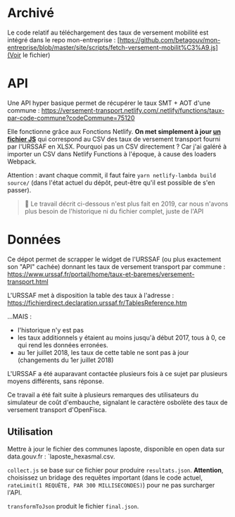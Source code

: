 # Archivé
Le code relatif au téléchargement des taux de versement mobilité est intégré dans le repo mon-entreprise : 
[https://github.com/betagouv/mon-entreprise/blob/master/site/scripts/fetch-versement-mobilit%C3%A9.js](Voir le fichier)

# API

Une API hyper basique permet de récupérer le taux SMT + AOT d'une commune : https://versement-transport.netlify.com/.netlify/functions/taux-par-code-commune?codeCommune=75120

Elle fonctionne grâce aux Fonctions Netlify. **On met simplement à jour [un fichier JS](https://github.com/betagouv/taux-versement-transport/blob/master/source/taux-versement-transport-data.js)** qui correspond au CSV des taux de versement transport fourni par l'URSSAF en XLSX. Pourquoi pas un CSV directement ? Car j'ai galéré à importer un CSV dans Netlify Functions à l'époque, à cause des loaders Webpack.

Attention : avant chaque commit, il faut faire `yarn netlify-lambda build source/` (dans l'état actuel du dépôt, peut-être qu'il est possible de s'en passer).

> 🔺 Le travail décrit ci-dessous n'est plus fait en 2019, car nous n'avons plus besoin de l'historique ni du fichier complet, juste de l'API


# Données


Ce dépot permet de scrapper le widget de l'URSSAF (ou plus exactement son "API" cachée) donnant les taux de versement transport par commune :
https://www.urssaf.fr/portail/home/taux-et-baremes/versement-transport.html

L'URSSAF met à disposition la table des taux à l'adresse : https://fichierdirect.declaration.urssaf.fr/TablesReference.htm

...MAIS :

- l'historique n'y est pas
- les taux additionnels y étaient au moins jusqu'à début 2017, tous à 0, ce qui rend les données erronées.
- au 1er juillet 2018, les taux de cette table ne sont pas à jour (changements du 1er juillet 2018)

L'URSSAF a été auparavant contactée plusieurs fois à ce sujet par plusieurs moyens différents, sans réponse.

Ce travail a été fait suite à plusieurs remarques des utilisateurs du simulateur de coût d'embauche, signalant le caractère osbolète des taux de versement transport d'OpenFisca.

## Utilisation

Mettre à jour le fichier des communes laposte, disponible en open data sur data.gouv.fr : `laposte_hexasmal.csv.

`collect.js` se base sur ce fichier pour produire `resultats.json`. **Attention**, choisissez un bridage des requêtes important (dans le code actuel, `rateLimit(1 REQUÊTE, PAR 300 MILLISECONDES)`) pour ne pas surcharger l'API.

`transformToJson` produit le fichier `final.json`.
